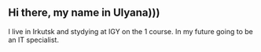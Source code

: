 ## Hi there, my name in Ulyana)))
I live in Irkutsk and stydying at IGY on the 1 course. In my future going to be an IT specialist.
